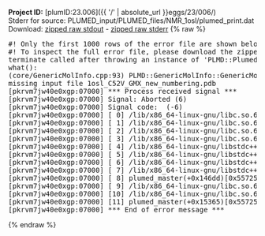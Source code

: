 **Project ID:** [plumID:23.006]({{ '/' | absolute_url }}eggs/23/006/)  
Stderr for source:  PLUMED_input/PLUMED_files/NMR_1osl/plumed_print.dat   
Download: [zipped raw stdout](plumed_print.dat.plumed_master.stdout.txt.zip) - [zipped raw stderr](plumed_print.dat.plumed_master.stderr.txt.zip) 
{% raw %}
<pre>
#! Only the first 1000 rows of the error file are shown below
#! To inspect the full error file, please download the zipped raw stderr file above
terminate called after throwing an instance of 'PLMD::Plumed::ExceptionError'
what():
(core/GenericMolInfo.cpp:93) PLMD::GenericMolInfo::GenericMolInfo(const PLMD::ActionOptions&)
missing input file 1osl_C52V_GMX_new_numbering.pdb
[pkrvm7jw40e0xgp:07000] *** Process received signal ***
[pkrvm7jw40e0xgp:07000] Signal: Aborted (6)
[pkrvm7jw40e0xgp:07000] Signal code:  (-6)
[pkrvm7jw40e0xgp:07000] [ 0] /lib/x86_64-linux-gnu/libc.so.6(+0x45330)[0x7f9607445330]
[pkrvm7jw40e0xgp:07000] [ 1] /lib/x86_64-linux-gnu/libc.so.6(pthread_kill+0x11c)[0x7f960749eb2c]
[pkrvm7jw40e0xgp:07000] [ 2] /lib/x86_64-linux-gnu/libc.so.6(gsignal+0x1e)[0x7f960744527e]
[pkrvm7jw40e0xgp:07000] [ 3] /lib/x86_64-linux-gnu/libc.so.6(abort+0xdf)[0x7f96074288ff]
[pkrvm7jw40e0xgp:07000] [ 4] /lib/x86_64-linux-gnu/libstdc++.so.6(+0xa5ff5)[0x7f96078a5ff5]
[pkrvm7jw40e0xgp:07000] [ 5] /lib/x86_64-linux-gnu/libstdc++.so.6(+0xbb0da)[0x7f96078bb0da]
[pkrvm7jw40e0xgp:07000] [ 6] /lib/x86_64-linux-gnu/libstdc++.so.6(_ZSt10unexpectedv+0x0)[0x7f96078a5a55]
[pkrvm7jw40e0xgp:07000] [ 7] /lib/x86_64-linux-gnu/libstdc++.so.6(+0xa5a6f)[0x7f96078a5a6f]
[pkrvm7jw40e0xgp:07000] [ 8] plumed_master(+0x146dd)[0x55725358d6dd]
[pkrvm7jw40e0xgp:07000] [ 9] /lib/x86_64-linux-gnu/libc.so.6(+0x2a1ca)[0x7f960742a1ca]
[pkrvm7jw40e0xgp:07000] [10] /lib/x86_64-linux-gnu/libc.so.6(__libc_start_main+0x8b)[0x7f960742a28b]
[pkrvm7jw40e0xgp:07000] [11] plumed_master(+0x15365)[0x55725358e365]
[pkrvm7jw40e0xgp:07000] *** End of error message ***
</pre>
{% endraw %}
